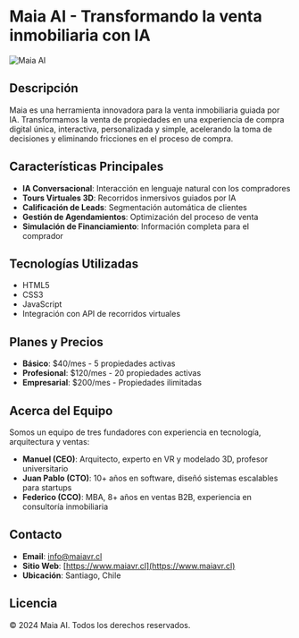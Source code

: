 # Maia AI - Transformando la venta inmobiliaria con IA

![Maia AI](https://images.unsplash.com/photo-1560518883-ce09059eeffa?ixlib=rb-4.0.3&ixid=MnwxMjA3fDB8MHxwaG90by1wYWdlfHx8fGVufDB8fHx8&auto=format&fit=crop&w=500&q=80)

## Descripción

Maia es una herramienta innovadora para la venta inmobiliaria guiada por IA. Transformamos la venta de propiedades en una experiencia de compra digital única, interactiva, personalizada y simple, acelerando la toma de decisiones y eliminando fricciones en el proceso de compra.

## Características Principales

- **IA Conversacional**: Interacción en lenguaje natural con los compradores
- **Tours Virtuales 3D**: Recorridos inmersivos guiados por IA
- **Calificación de Leads**: Segmentación automática de clientes
- **Gestión de Agendamientos**: Optimización del proceso de venta
- **Simulación de Financiamiento**: Información completa para el comprador

## Tecnologías Utilizadas

- HTML5
- CSS3
- JavaScript
- Integración con API de recorridos virtuales

## Planes y Precios

- **Básico**: $40/mes - 5 propiedades activas
- **Profesional**: $120/mes - 20 propiedades activas
- **Empresarial**: $200/mes - Propiedades ilimitadas

## Acerca del Equipo

Somos un equipo de tres fundadores con experiencia en tecnología, arquitectura y ventas:

- **Manuel (CEO)**: Arquitecto, experto en VR y modelado 3D, profesor universitario
- **Juan Pablo (CTO)**: 10+ años en software, diseñó sistemas escalables para startups
- **Federico (CCO)**: MBA, 8+ años en ventas B2B, experiencia en consultoría inmobiliaria

## Contacto

- **Email**: info@maiavr.cl
- **Sitio Web**: [https://www.maiavr.cl](https://www.maiavr.cl)
- **Ubicación**: Santiago, Chile

## Licencia

© 2024 Maia AI. Todos los derechos reservados. 